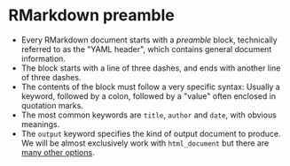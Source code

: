 # RMarkdown preamble

- Every RMarkdown document starts with a *preamble* block, technically referred to as the "YAML header", which contains general document information.
- The block starts with a line of three dashes, and ends with another line of three dashes.
- The contents of the block must follow a very specific syntax: Usually a keyword, followed by a colon, followed by a "value" often enclosed in quotation marks.
- The most common keywords are `title`, `author` and `date`, with obvious meanings.
- The `output` keyword specifies the kind of output document to produce. We will be almost exclusively work with `html_document` but there are [many other options](https://rmarkdown.rstudio.com/lesson-9.html).
